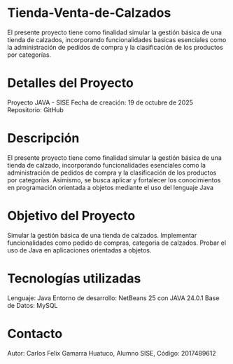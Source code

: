 # Tienda-Venta-de-Calzados
El presente proyecto tiene como finalidad simular la gestión básica de una tienda de calzados, incorporando funcionalidades basicas esenciales como la administración de pedidos de compra y la clasificación de los productos por categorías. 
# Detalles del Proyecto
Proyecto JAVA - SISE Fecha de creación: 19 de octubre de 2025 Repositorio: GitHub
# Descripción
El presente proyecto tiene como finalidad simular la gestión básica de una tienda de calzado, incorporando funcionalidades esenciales como la administración de pedidos de compra y la clasificación de los productos por categorías. Asimismo, se busca aplicar y fortalecer los conocimientos en programación orientada a objetos mediante el uso del lenguaje Java
# Objetivo del Proyecto
Simular la gestión básica de una tienda de calzados. Implementar funcionalidades como pedido de compras, categoria de calzados. Probar el uso de Java en aplicaciones orientadas a objetos.
# Tecnologías utilizadas
Lenguaje: Java Entorno de desarrollo: NetBeans 25 con JAVA 24.0.1 Base de Datos: MySQL
# Contacto
Autor: Carlos Felix Gamarra Huatuco, Alumno SISE, Código: 2017489612
